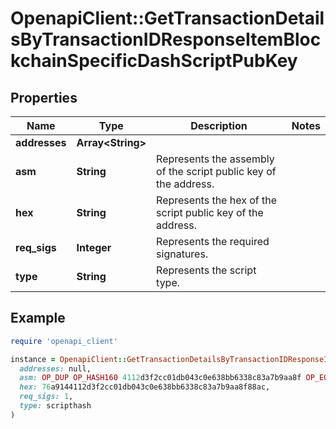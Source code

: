 # OpenapiClient::GetTransactionDetailsByTransactionIDResponseItemBlockchainSpecificDashScriptPubKey

## Properties

| Name | Type | Description | Notes |
| ---- | ---- | ----------- | ----- |
| **addresses** | **Array&lt;String&gt;** |  |  |
| **asm** | **String** | Represents the assembly of the script public key of the address. |  |
| **hex** | **String** | Represents the hex of the script public key of the address. |  |
| **req_sigs** | **Integer** | Represents the required signatures. |  |
| **type** | **String** | Represents the script type. |  |

## Example

```ruby
require 'openapi_client'

instance = OpenapiClient::GetTransactionDetailsByTransactionIDResponseItemBlockchainSpecificDashScriptPubKey.new(
  addresses: null,
  asm: OP_DUP OP_HASH160 4112d3f2cc01db043c0e638bb6338c83a7b9aa8f OP_EQUALVERIFY OP_CHECKSIG,
  hex: 76a9144112d3f2cc01db043c0e638bb6338c83a7b9aa8f88ac,
  req_sigs: 1,
  type: scripthash
)
```

